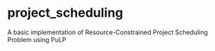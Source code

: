 # project_scheduling
A basic implementation of Resource-Constrained Project Scheduling Problem using PuLP
